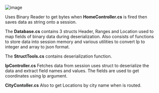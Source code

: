 ![image](https://github.com/mngz47/IP-Tracker/assets/15697629/20384edd-ce51-4c33-8759-ec717d982267)


Uses Binary Reader to get bytes when <strong>HomeController.cs</strong> is fired then saves data as string onto a session.

The <strong>Database.cs</strong> contains 3 structs Header, Ranges and Location used to map fields of binary data during deserialization. Also consists of functions to store data into session memory and various utilities to convert Ip to integer and array to json format.

The <strong>StructTools.cs</strong> contains deserialization function.

<strong>IpController.cs</strong> Fetches data from session uses struct to deserialize the data and extract field names and values. The fields are used to get coordinates using Ip argument.

<strong>CityContoller.cs</strong> Also to get Locations by city name when  is routed.

